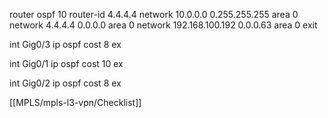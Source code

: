 router ospf 10
router-id 4.4.4.4
network 10.0.0.0 0.255.255.255 area 0
network 4.4.4.4 0.0.0.0 area 0
network 192.168.100.192 0.0.0.63 area 0
exit

int Gig0/3
ip ospf cost 8
ex

int Gig0/1
ip ospf cost 10
ex

int Gig0/2
ip ospf cost 8
ex

[[MPLS/mpls-l3-vpn/Checklist]]
